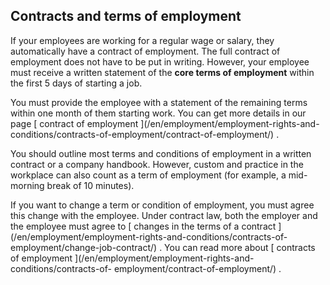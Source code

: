 ##  Contracts and terms of employment

If your employees are working for a regular wage or salary, they automatically
have a contract of employment. The full contract of employment does not have
to be put in writing. However, your employee must receive a written statement
of the **core terms of employment** within the first 5 days of starting a job.

You must provide the employee with a statement of the remaining terms within
one month of them starting work. You can get more details in our page [
contract of employment ](/en/employment/employment-rights-and-
conditions/contracts-of-employment/contract-of-employment/) .

You should outline most terms and conditions of employment in a written
contract or a company handbook. However, custom and practice in the workplace
can also count as a term of employment (for example, a mid-morning break of 10
minutes).

If you want to change a term or condition of employment, you must agree this
change with the employee. Under contract law, both the employer and the
employee must agree to [ changes in the terms of a contract
](/en/employment/employment-rights-and-conditions/contracts-of-
employment/change-job-contract/) . You can read more about [ contracts of
employment ](/en/employment/employment-rights-and-conditions/contracts-of-
employment/contract-of-employment/) .
